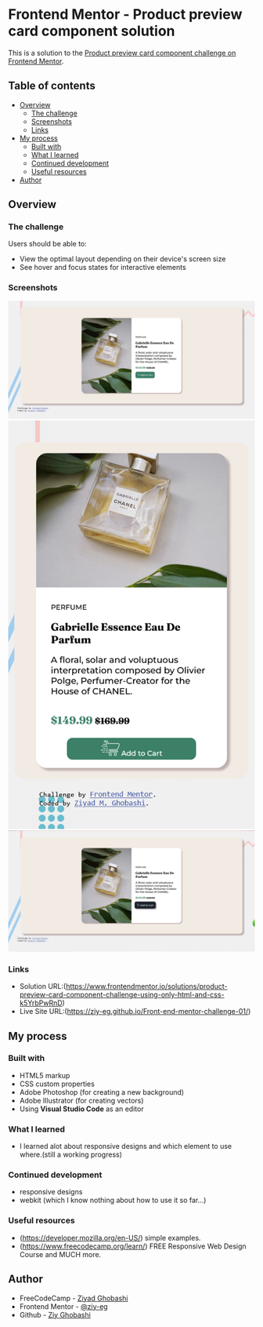 # Frontend Mentor - Product preview card component solution

This is a solution to the [Product preview card component challenge on Frontend Mentor](https://www.frontendmentor.io/challenges/product-preview-card-component-GO7UmttRfa).

## Table of contents

- [Overview](#overview)
  - [The challenge](#the-challenge)
  - [Screenshots](#screenshots)
  - [Links](#links)
- [My process](#my-process)
  - [Built with](#built-with)
  - [What I learned](#what-i-learned)
  - [Continued development](#continued-development)
  - [Useful resources](#useful-resources)
- [Author](#author)

## Overview

### The challenge

Users should be able to:

- View the optimal layout depending on their device's screen size
- See hover and focus states for interactive elements

### Screenshots

![Desktop view](./design/desktop-view.png)
![mobile screen view](./design/mobile-view.png)
![Active hover view](./design/desktop-view_active-button.png)

### Links

- Solution URL:(https://www.frontendmentor.io/solutions/product-preview-card-component-challenge-using-only-html-and-css-k5YrbPwRnD)
- Live Site URL:(https://ziy-eg.github.io/Front-end-mentor-challenge-01/)


## My process

### Built with

- HTML5 markup
- CSS custom properties
- Adobe Photoshop (for creating a new background)
- Adobe Illustrator (for creating vectors)
- Using **Visual Studio Code** as an editor

### What I learned

- I learned alot about responsive designs and which element to use where.(still a working progress)

### Continued development

- responsive designs
- webkit (which I know nothing about how to use it so far...)

### Useful resources

- (https://developer.mozilla.org/en-US/) simple examples.
- (https://www.freecodecamp.org/learn/) FREE Responsive Web Design Course and MUCH more.

## Author

- FreeCodeCamp - [Ziyad Ghobashi](https://www.freecodecamp.org/ziy_ghobashi)
- Frontend Mentor - [@ziy-eg](https://www.frontendmentor.io/profile/ziy-eg)
- Github - [Ziy Ghobashi](https://github.com/ziy-eg)
